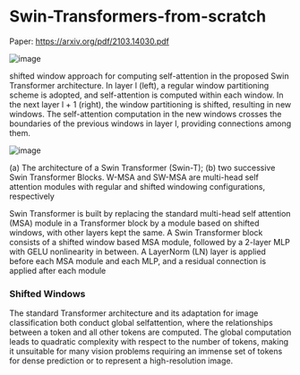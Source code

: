# Swin-Transformers-from-scratch

Paper: https://arxiv.org/pdf/2103.14030.pdf

![image](https://user-images.githubusercontent.com/60067496/203227984-a126de0d-2d70-48e5-8fe8-46e707b4ff34.png)

shifted window approach for computing self-attention in the proposed Swin Transformer architecture. In layer l (left), a regular window partitioning scheme is
adopted, and self-attention is computed within each window. In the next layer l + 1 (right), the window partitioning is shifted, resulting in new windows. The self-attention computation in the new
windows crosses the boundaries of the previous windows in layer l, providing connections among them.

![image](https://user-images.githubusercontent.com/60067496/203228183-fa031b29-668c-4676-869f-498a79bcb5a3.png)

 (a) The architecture of a Swin Transformer (Swin-T); (b) two successive Swin Transformer Blocks. W-MSA and SW-MSA are multi-head self attention modules with regular and shifted windowing configurations, respectively
 
Swin Transformer is built by replacing the standard multi-head self attention (MSA) module in a Transformer block by a module based on
shifted windows, with other layers kept the same. A Swin Transformer block consists of a shifted window based MSA
module, followed by a 2-layer MLP with GELU nonlinearity in between. A LayerNorm (LN) layer is applied
before each MSA module and each MLP, and a residual connection is applied after each module

### Shifted Windows
The standard Transformer architecture and its adaptation for image classification both conduct global selfattention, where the relationships between a token and all
other tokens are computed. The global computation leads to
quadratic complexity with respect to the number of tokens,
making it unsuitable for many vision problems requiring an
immense set of tokens for dense prediction or to represent a
high-resolution image.
